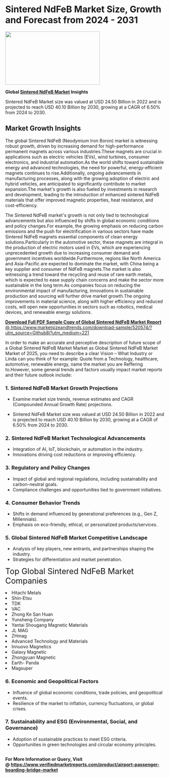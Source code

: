 <H1>Sintered NdFeB Market Size, Growth and Forecast from 2024 - 2031</H1><img class="aligncenter size-medium wp-image-584254" src="https://thirdeyenews.in/wp-content/uploads/2024/09/Global-Market-Research-300x168.jpeg" alt="" width="300" height="168" /><p><strong>Global&nbsp;<a href="https://www.marketsizeandtrends.com/download-sample/520574/?utm_source=Github8j?utm_medium=221">Sintered NdFeB Market</a> Insights</strong></p><p>Sintered NdFeB Market size was valued at USD 24.50 Billion in 2022 and is projected to reach USD 40.10 Billion by 2030, growing at a CAGR of 6.50% from 2024 to 2030.</p><p><h2>Market Growth Insights</h2> <p>The global Sintered NdFeB (Neodymium Iron Boron) market is witnessing robust growth, driven by increasing demand for high-performance permanent magnets across various industries.These magnets are crucial in applications such as electric vehicles (EVs), wind turbines, consumer electronics, and industrial automation.As the world shifts toward sustainable energy and advanced technologies, the need for powerful, energy-efficient magnets continues to rise.Additionally, ongoing advancements in manufacturing processes, along with the growing adoption of electric and hybrid vehicles, are anticipated to significantly contribute to market expansion.The market's growth is also fueled by investments in research and development, leading to the introduction of enhanced sintered NdFeB materials that offer improved magnetic properties, heat resistance, and cost-efficiency.</p> <p><a href="#"></a></p> <p>The Sintered NdFeB market's growth is not only tied to technological advancements but also influenced by shifts in global economic conditions and policy changes.For example, the growing emphasis on reducing carbon emissions and the push for electrification in various sectors have made Sintered NdFeB magnets essential components of clean energy solutions.Particularly in the automotive sector, these magnets are integral in the production of electric motors used in EVs, which are experiencing unprecedented growth due to increasing consumer demand and government incentives worldwide.Furthermore, regions like North America and Asia-Pacific are expected to dominate the market, with China being a key supplier and consumer of NdFeB magnets.The market is also witnessing a trend toward the recycling and reuse of rare earth metals, which is expected to ease supply chain concerns and make the sector more sustainable in the long term.As companies focus on reducing the environmental impact of manufacturing, innovations in sustainable production and sourcing will further drive market growth.The ongoing improvements in material science, along with higher efficiency and reduced costs, will open new opportunities in sectors such as robotics, medical devices, and renewable energy solutions.<p><a href="#"></p><p><span class=""><strong>Download Full PDF Sample Copy of Global Sintered NdFeB Market Report</strong> @ <a href="https://www.marketsizeandtrends.com/download-sample/520574/?utm_source=Github8j?utm_medium=221" target="_blank">https://www.marketsizeandtrends.com/download-sample/520574/?utm_source=Github8j?utm_medium=221</a></span></p><p>In order to make an accurate and perceptive description of future scope of a Global&nbsp;Sintered NdFeB Market Market as Global&nbsp;Sintered NdFeB Market Market of 2025, you need to describe a clear Vision &ndash; What Industry or Linda can you think of for example: Quote from a Technology, healthcare, automotive, renewable energy, name the market you are Reffering to.However, some general trends and factors usually impact market reports and their future outlook include:</p><h3>1.&nbsp;<strong>Sintered NdFeB Market Growth Projections</strong></h3><ul><li>Examine market size trends, revenue estimates and CAGR (Compounded Annual Growth Rate) projections.</li><li><p>Sintered NdFeB Market size was valued at USD 24.50 Billion in 2022 and is projected to reach USD 40.10 Billion by 2030, growing at a CAGR of 6.50% from 2024 to 2030.</p></li></ul><h3>2.&nbsp;<strong>Sintered NdFeB Market Technological Advancements</strong></h3><ul><li>Integration of AI, IoT, blockchain, or automation in the industry.</li><li>Innovations driving cost reductions or improving efficiency.</li></ul><h3>3.&nbsp;<strong>Regulatory and Policy Changes</strong></h3><ul><li>Impact of global and regional regulations, including sustainability and carbon-neutral goals.</li><li>Compliance challenges and opportunities tied to government initiatives.</li></ul><h3>4.&nbsp;<strong>Consumer Behavior Trends</strong></h3><ul><li>Shifts in demand influenced by generational preferences (e.g., Gen Z, Millennials).</li><li>Emphasis on eco-friendly, ethical, or personalized products/services.</li></ul><h3>5.&nbsp;<strong>Global Sintered NdFeB Market Competitive Landscape</strong></h3><ul><li>Analysis of key players, new entrants, and partnerships shaping the industry.</li><li>Strategies for differentiation and market penetration.</li></ul><p data-pm-slice="1 1 []"><span style="color: inherit; font-family: inherit; font-size: 25px;">Top Global Sintered NdFeB Market Companies</span></p><div class="" data-test-id=""><p><li>Hitachi Metals</li><li> Shin-Etsu</li><li> TDK</li><li> VAC</li><li> Zhong Ke San Huan</li><li> Yunsheng Company</li><li> Yantai Shougang Magnetic Materials</li><li> JL MAG</li><li> ZHmag</li><li> Advanced Technology and Materials</li><li> Innuovo Magnetics</li><li> Galaxy Magnetic</li><li> Zhongyuan Magnetic</li><li> Earth- Panda</li><li> Magsuper</li></p></div><h3>6.&nbsp;<strong>Economic and Geopolitical Factors</strong></h3><ul><li>Influence of global economic conditions, trade policies, and geopolitical events.</li><li>Resilience of the market to inflation, currency fluctuations, or global crises.</li></ul><h3>7.&nbsp;<strong>Sustainability and ESG (Environmental, Social, and Governance)</strong></h3><ul><li>Adoption of sustainable practices to meet ESG criteria.</li><li>Opportunities in green technologies and circular economy principles.</li></ul><h2><strong style="font-size: 14px;">For More Information or Query, Visit @&nbsp;</strong><a style="background-color: #ffffff; font-size: 14px;" href="https://www.marketsizeandtrends.com/report/sintered-ndfeb-market/" target="_blank">https://www.verifiedmarketreports.com/product/airport-passenger-boarding-bridge-market</a></h2>